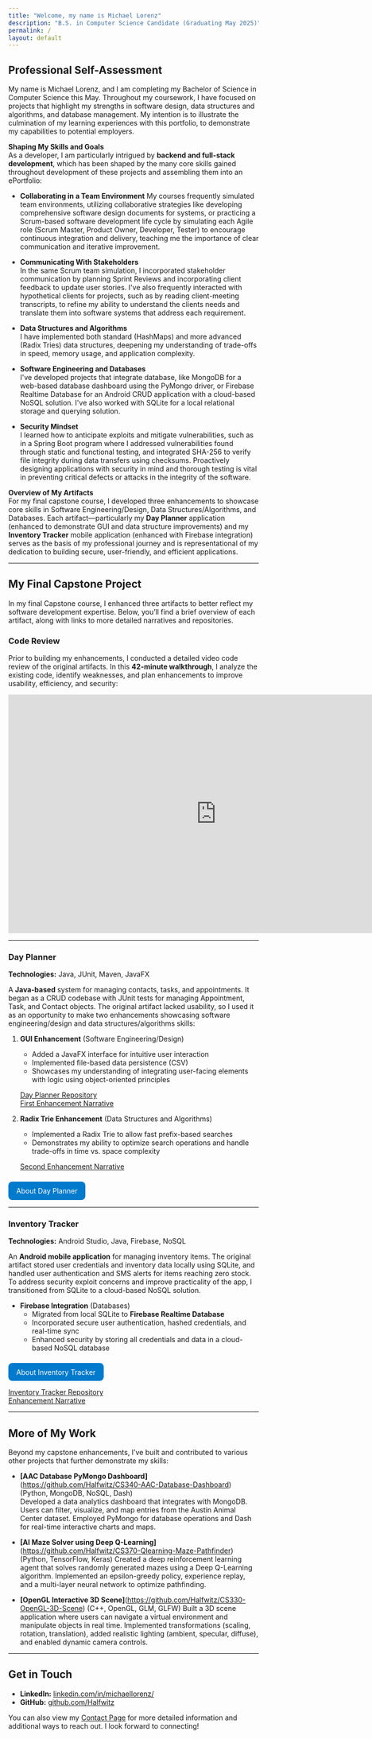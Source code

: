 ```yaml
---
title: "Welcome, my name is Michael Lorenz"
description: "B.S. in Computer Science Candidate (Graduating May 2025)"
permalink: /
layout: default
---
```


## Professional Self-Assessment

My name is Michael Lorenz, and I am completing my Bachelor of Science in Computer Science this May. Throughout my coursework, I have focused on projects that highlight my strengths in software design, data structures and algorithms, and database management. My intention is to illustrate the culmination of my learning experiences with this portfolio, to demonstrate my capabilities to potential employers.

**Shaping My Skills and Goals**  
As a developer, I am particularly intrigued by **backend and full-stack development**, which has been shaped by the many core skills gained throughout development of these projects and assembling them into an ePortfolio:
- **Collaborating in a Team Environment**
  My courses frequently simulated team environments, utilizing collaborative strategies like developing comprehensive software design documents for systems, or practicing a Scrum-based software development life cycle by simulating each Agile role (Scrum Master, Product Owner, Developer, Tester) to encourage continuous integration and delivery, teaching me the importance of clear communication and iterative improvement.

- **Communicating With Stakeholders**  
  In the same Scrum team simulation, I incorporated stakeholder communication by planning Sprint Reviews and incorporating client feedback to update user stories. I've also frequently interacted with hypothetical clients for projects, such as by reading client-meeting transcripts, to refine my ability to understand the clients needs and translate them into software systems that address each requirement.

- **Data Structures and Algorithms**  
  I have implemented both standard (HashMaps) and more advanced (Radix Tries) data structures, deepening my understanding of trade-offs in speed, memory usage, and application complexity.

- **Software Engineering and Databases**  
  I've developed projects that integrate database, like MongoDB for a web-based database dashboard using the PyMongo driver, or Firebase Realtime Database for an Android CRUD application with a cloud-based NoSQL solution. I've also worked with SQLite for a local relational storage and querying solution.

- **Security Mindset**  
  I learned how to anticipate exploits and mitigate vulnerabilities, such as in a Spring Boot program where I addressed vulnerabilities found through static and functional testing, and integrated SHA-256 to verify file integrity during data transfers using checksums. Proactively designing applications with security in mind and thorough testing is vital in preventing critical defects or attacks in the integrity of the software.  

**Overview of My Artifacts**  
For my final capstone course, I developed three enhancements to showcase core skills in Software Engineering/Design, Data Structures/Algorithms, and Databases. Each artifact—particularly my **Day Planner** application (enhanced to demonstrate GUI and data structure improvements) and my **Inventory Tracker** mobile application (enhanced with Firebase integration) serves as the basis of my professional journey and is representational of my dedication to building secure, user-friendly, and efficient applications.

---

## My Final Capstone Project

In my final Capstone course, I enhanced three artifacts to better reflect my software development expertise. Below, you’ll find a brief overview of each artifact, along with links to more detailed narratives and repositories.

### Code Review

Prior to building my enhancements, I conducted a detailed video code review of the original artifacts. In this **42-minute walkthrough**, I analyze the existing code, identify weaknesses, and plan enhancements to improve usability, efficiency, and security:

<iframe width="835" height="480" src="https://www.youtube.com/embed/MY6DrOzxTb0" title="Code Review - Michael Lorenz" frameborder="0" allow="accelerometer; autoplay; clipboard-write; encrypted-media; gyroscope; picture-in-picture; web-share" referrerpolicy="strict-origin-when-cross-origin" allowfullscreen></iframe>

---

### **Day Planner**  
**Technologies:** Java, JUnit, Maven, JavaFX

A **Java-based** system for managing contacts, tasks, and appointments. It began as a CRUD codebase with JUnit tests for managing Appointment, Task, and Contact objects. The original artifact lacked usability, so I used it as an opportunity to make two enhancements showcasing software engineering/design and data structures/algorithms skills:

1. **GUI Enhancement** (Software Engineering/Design)  
   - Added a JavaFX interface for intuitive user interaction  
   - Implemented file-based data persistence (CSV)
   - Showcases my understanding of integrating user-facing elements with logic using object-oriented principles

   [Day Planner Repository](https://github.com/Halfwitz/DayPlanner)  
   [First Enhancement Narrative](https://docs.google.com/document/d/1nWkp6XAssium_03cxKIVNcntV_abxZdUVWUNFve6coc/edit?usp=drive_link)

2. **Radix Trie Enhancement** (Data Structures and Algorithms)  
   - Implemented a Radix Trie to allow fast prefix-based searches  
   - Demonstrates my ability to optimize search operations and handle trade-offs in time vs. space complexity

   [Second Enhancement Narrative](https://docs.google.com/document/d/1XiGA1cI3U8GF6LZSOhj-rXQay4R1nNbvV-7OncCZVaE/edit?usp=sharing)

<a href="/portfolio-site/inventorytracker" style="display:inline-block; padding:0.6rem 1rem; margin-top:0.5rem; background-color:#007acc; color:#fff; text-decoration:none; border-radius:8px;"> About Day Planner </a>

---

### **Inventory Tracker**  
**Technologies:** Android Studio, Java, Firebase, NoSQL

An **Android mobile application** for managing inventory items. The original artifact stored user credentials and inventory data locally using SQLite, and handled user authentication and SMS alerts for items reaching zero stock. To address security exploit concerns and improve practicality of the app, I transitioned from SQLite to a cloud-based NoSQL solution. 

- **Firebase Integration** (Databases)  
  - Migrated from local SQLite to **Firebase Realtime Database**  
  - Incorporated secure user authentication, hashed credentials, and real-time sync  
  - Enhanced security by storing all credentials and data in a cloud-based NoSQL database

<a href="/portfolio-site/inventorytracker" style="display:inline-block; padding:0.6rem 1rem; margin-top:0.5rem; background-color:#007acc; color:#fff; text-decoration:none; border-radius:8px;"> About Inventory Tracker </a>

  [Inventory Tracker Repository](https://github.com/Halfwitz/CS360-Inventory-Tracker-Android)  
  [Enhancement Narrative](https://docs.google.com/document/d/1O3v66INRr9tlwLYJGXr4ErvUq-r3DzebGuD4ET7MbEA/edit?usp=sharing)

---

## More of My Work

Beyond my capstone enhancements, I’ve built and contributed to various other projects that further demonstrate my skills:

- **[AAC Database PyMongo Dashboard]**(https://github.com/Halfwitz/CS340-AAC-Database-Dashboard) (Python, MongoDB, NoSQL, Dash)  
  Developed a data analytics dashboard that integrates with MongoDB. Users can filter, visualize, and map entries from the Austin Animal Center dataset. Employed PyMongo for database operations and Dash for real-time interactive charts and maps.


- **[AI Maze Solver using Deep Q-Learning]**(https://github.com/Halfwitz/CS370-Qlearning-Maze-Pathfinder) (Python, TensorFlow, Keras) 
  Created a deep reinforcement learning agent that solves randomly generated mazes using a Deep Q-Learning algorithm. Implemented an epsilon-greedy policy, experience replay, and a multi-layer neural network to optimize pathfinding.


- **[OpenGL Interactive 3D Scene]**(https://github.com/Halfwitz/CS330-OpenGL-3D-Scene) (C++, OpenGL, GLM, GLFW)
  Built a 3D scene application where users can navigate a virtual environment and manipulate objects in real time. Implemented transformations (scaling, rotation, translation), added realistic lighting (ambient, specular, diffuse), and enabled dynamic camera controls.

---

## Get in Touch

- **LinkedIn:** [linkedin.com/in/michaellorenz/](#)  
- **GitHub:** [github.com/Halfwitz](https://github.com/Halfwitz)  

You can also view my [Contact Page](/portfolio-site/contact) for more detailed information and additional ways to reach out. I look forward to connecting!